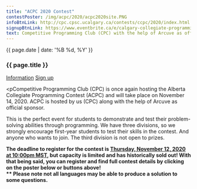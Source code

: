 ```yaml
---
title: "ACPC 2020 Contest"
contestPoster: /img/acpc/2020/acpc2020site.PNG
infoBtnLink: http://cpc.cpsc.ucalgary.ca/contests/ccpc/2020/index.html
signupBtnLink: https://www.eventbrite.ca/e/calgary-collegiate-programming-contest-2020-tickets-92141324181
text: Competitive Programming Club (CPC) with the help of Arcuve as official sponsor, is once again hosting the Alberta Collegiate Programming Contest (ACPC). We hope you can join us this November 14rd from 11:00AM to 6:00PM. We have three divisions, so we strongly encourage first year students to test their skills in the contest. The third division is not open to prizes. The deadline to register for the contest is Thursday, November 12th (10:00PM MST), but capacity is limited and has historically sold out! With that being said, you can register and find full contest details by clicking through the official poster or buttons above! Please note not all languages may be able to produce a solution to some questions.
---
```


<div class="card post-dec">      
<div class="card-body">
<div class="container-fluid">   
<div class="row">
<div class = "col-xs-12 col-md-5">

<img class="blog-img rounded mx-auto mr-3" src="{{ page.contestPoster }}" alt="">    

</div>

<div class = "col-xs-12 col-md-7">
<div class = "date-dec"> {{ page.date | date: '%B %d, %Y' }}</div>
<h3 class = "blog-title">{{ page.title }}</h3>      
<div class = "blog-line"></div> 

<div class = "blog-btns">
<a class="btn contest-btn" href="{{ page.infoBtnLink }}" role="button">Information</a>
<a class="btn contest-btn" href="{{ page.signupBtnLink }}" role="button">Sign up</a>
</div>



<pCompetitive Programming Club (CPC) is once again hosting the Alberta Collegiate Programming Contest (ACPC) and will take place on November 14, 2020. 
ACPC is hosted by us (CPC) along with the help of Arcuve as official sponsor. </p>

<p>This is the perfect event for students to demonstrate and test their problem-solving abilities through programming. We have three divisions, 
so we strongly encourage first-year students to test their skills in the contest. And anyone who wants to join. The third division is not open to prizes.
</p>

<p><b>The deadline to register for the contest is <u>Thursday, November 12, 2020 at 10:00pm MST</u>, but capacity is limited and has historically sold out! With that being said, 
you can register and find full contest details by clicking on the poster below or buttons above!
<br>** Please note not all languages may be able to produce a solution to some questions.
</b>            

</p>             

</div>
</div>
</div>
</div>
</div>